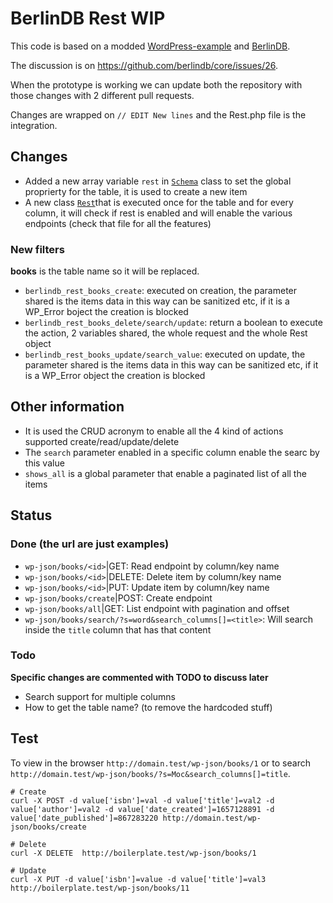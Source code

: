 # BerlinDB Rest WIP

This code is based on a modded [WordPress-example](https://github.com/berlindb/wordpress-example) and [BerlinDB](https://github.com/berlindb/core).  

The discussion is on https://github.com/berlindb/core/issues/26.

When the prototype is working we can update both the repository with those changes with 2 different pull requests.

Changes are wrapped on `// EDIT New lines` and the Rest.php file is the integration.

## Changes

* Added a new array variable `rest` in [`Schema`](https://github.com/Mte90/BerlinDB-Rest/blob/master/core/src/Database/Schema.php) class to set the global proprierty for the table, it is used to create a new item
* A new class [`Rest`](https://github.com/Mte90/BerlinDB-Rest/blob/master/core/src/Database/Rest.php)that is executed once for the table and for every column, it will check if rest is enabled and will enable the various endpoints (check that file for all the features)

### New filters

**books** is the table name so it will be replaced.

* `berlindb_rest_books_create`: executed on creation, the parameter shared is the items data in this way can be sanitized etc, if it is a WP_Error boject the creation is blocked
* `berlindb_rest_books_delete/search/update`: return a boolean to execute the action, 2 variables shared, the whole request and the whole Rest object
* `berlindb_rest_books_update/search_value`: executed on update, the parameter shared is the items data in this way can be sanitized etc, if it is a WP_Error object the creation is blocked

## Other information

* It is used the CRUD acronym to enable all the 4 kind of actions supported create/read/update/delete
* The `search` parameter enabled in a specific column enable the searc by this value 
* `shows_all` is a global parameter that enable a paginated list of all the items

## Status

### Done (the url are just examples)

* `wp-json/books/<id>`|GET: Read endpoint by column/key name
* `wp-json/books/<id>`|DELETE: Delete item by column/key name
* `wp-json/books/<id>`|PUT: Update item by column/key name
* `wp-json/books/create`|POST: Create endpoint
* `wp-json/books/all`|GET: List endpoint with pagination and offset
* `wp-json/books/search/?s=word&search_columns[]=<title>`: Will search inside the `title` column that has that content

### Todo

**Specific changes are commented with TODO to discuss later**

* Search support for multiple columns
* How to get the table name? (to remove the hardcoded stuff)
  
## Test

To view in the browser `http://domain.test/wp-json/books/1` or to search `http://domain.test/wp-json/books/?s=Moc&search_columns[]=title`.

```
# Create
curl -X POST -d value['isbn']=val -d value['title']=val2 -d value['author']=val2 -d value['date_created']=1657128891 -d value['date_published']=867283220 http://domain.test/wp-json/books/create

# Delete
curl -X DELETE  http://boilerplate.test/wp-json/books/1

# Update
curl -X PUT -d value['isbn']=value -d value['title']=val3  http://boilerplate.test/wp-json/books/11
```